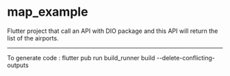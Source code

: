 # map_example

Flutter project that call an API with DIO package and this API will return the 
list of the airports.

*****************************
To generate code :
flutter pub run build_runner build --delete-conflicting-outputs
